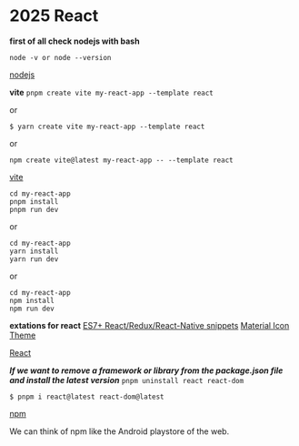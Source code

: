 # 2025 React

**first of all check nodejs with bash**

`node -v or node --version`

[nodejs](https://nodejs.org/en)

**vite**
`pnpm create vite my-react-app --template react` 

or 

`$ yarn create vite my-react-app --template react` 

or 

`npm create vite@latest my-react-app -- --template react`

[vite](https://vite.dev/guide/)

```
cd my-react-app
pnpm install
pnpm run dev
```

or

```
cd my-react-app
yarn install
yarn run dev
```

or

```
cd my-react-app
npm install
npm run dev
```

**extations for react**
[ES7+ React/Redux/React-Native snippets](https://marketplace.visualstudio.com/items?itemName=dsznajder.es7-react-js-snippets)
[Material Icon Theme](https://marketplace.visualstudio.com/items?itemName=PKief.material-icon-theme)

[React](https://react.dev/learn/start-a-new-react-project)

**_If we want to remove a framework or library from the package.json file and install the latest version_**
`pnpm uninstall react react-dom`

`$ pnpm i react@latest react-dom@latest`

[npm](https://www.npmjs.com/package/react)

We can think of npm like the Android playstore of the web.

